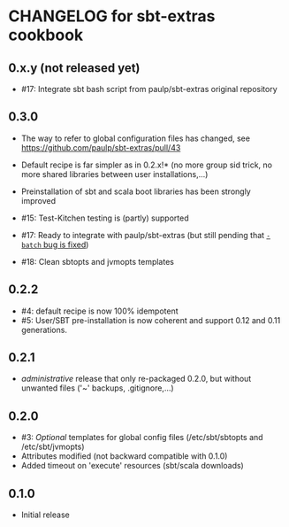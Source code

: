 # CHANGELOG for sbt-extras cookbook

## 0.x.y (not released yet)

* #17: Integrate sbt bash script from paulp/sbt-extras original repository

## 0.3.0

* The way to refer to global configuration files has changed, see https://github.com/paulp/sbt-extras/pull/43
* Default recipe is far simpler as in 0.2.x!* (no more group sid trick, no more shared libraries between user installations,...)
* Preinstallation of sbt and scala boot libraries has been strongly improved

* #15: Test-Kitchen testing is (partly) supported
* #17: Ready to integrate with paulp/sbt-extras (but still pending that [`-batch` bug is fixed](https://github.com/paulp/sbt-extras/pull/62))
* #18: Clean sbtopts and jvmopts templates

## 0.2.2

* #4: default recipe is now 100% idempotent
* #5: User/SBT pre-installation is now coherent and support 0.12 and 0.11 generations.

## 0.2.1

* *administrative* release that only re-packaged 0.2.0, but without unwanted files ('~' backups, .gitignore,...)

## 0.2.0

* #3: *Optional* templates for global config files (/etc/sbt/sbtopts and /etc/sbt/jvmopts)
* Attributes modified (not backward compatible with 0.1.0)
* Added timeout on 'execute' resources (sbt/scala downloads)

## 0.1.0

* Initial release
